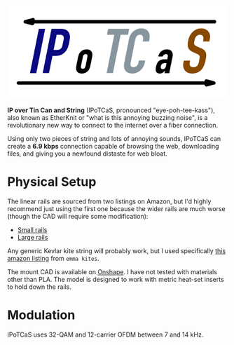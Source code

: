 ![IPoTCaS logo](ipotcas_logo.png)

**IP over Tin Can and String** (IPoTCaS, pronounced "eye-poh-tee-kass"),
also known as EtherKnit or "what is this annoying buzzing noise",
is a revolutionary new way to connect to the internet over a fiber connection.

Using only two pieces of string and lots of annoying sounds,
IPoTCaS can create a **6.9 kbps** connection capable of browsing the web,
downloading files, and giving you a newfound distaste for web bloat.

# Physical Setup

The linear rails are sourced from two listings on Amazon,
but I'd highly recommend just using the first one because the wider rails are much worse
(though the CAD will require some modification):
- [Small rails](https://www.amazon.com/dp/B0D54LDBHN?ref=ppx_yo2ov_dt_b_fed_asin_title)
- [Large rails](https://www.amazon.com/dp/B088B6XN2J?ref=ppx_yo2ov_dt_b_fed_asin_title&th=1)

Any generic Kevlar kite string will probably work,
but I used specifically
[this amazon listing](https://www.amazon.com/dp/B088PT4KKG?ref=ppx_yo2ov_dt_b_fed_asin_title&th=1)
from `emma kites`.

The mount CAD is available on
[Onshape](https://cad.onshape.com/documents/322e68c2d75961563174bd8a/w/bb42fd02dcb60f17fdcb0973/e/e357883cf5ed7cb39072be44?renderMode=0&uiState=687ea4469b7eec1ebb9bbd03).
I have not tested with materials other than PLA.
The model is designed to work with metric heat-set inserts to hold down the rails.

# Modulation

IPoTCaS uses 32-QAM and 12-carrier OFDM between 7 and 14 kHz.